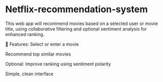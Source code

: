 # Netflix-recommendation-system
This web app will recommend movies based on a selected user or movie title, using collaborative filtering and optional sentiment analysis for enhanced ranking.

🔧 Features:
Select or enter a movie

Recommend top similar movies

Optional: Improve ranking using sentiment polarity

Simple, clean interface

